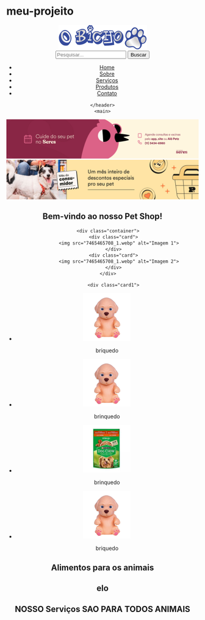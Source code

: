 # meu-projeito

<!DOCTYPE html>
<html lang="pt-br">
<head>
    <meta charset="UTF-8">
    <meta name="viewport" content="width=device-width, initial-scale=1.0">
    <title>Pet Shop</title>
    <link rel="stylesheet" href="petshop.css">
</head>
<body>
    <header>
        <div class="logo">
            <a href="Petshop.html"><img src="logo-o-bicho.png" alt="Logo do Pet Shop"></a>
        </div>
        <form action="/search" method="GET">
            <input type="text" name="q" placeholder="Pesquisar...">
            <button type="submit">Buscar</button>
        </form>
        <nav>
            <ul>
                <li><a href="Petshop.html">Home</a></li>
                <li><a href="sobre.html">Sobre</a></li>
                <li><a href="servicos.html">Serviços</a></li>
                <li><a href="produtos.html">Produtos</a></li>
                <li><a href="contato.html">Contato</a></li>
            </ul>
        </nav>
        
    </header>
    <main>
   <section>
            <div class="container">
                <img src="Home_Desk_1900x390_AgendamentoSeres.jpg" alt="Imagem 1">
                <img src="Banner_desk_mes-do-consumidor_1900x390_1.jpg" alt="Imagem 2">
            </div>
        <h1>Bem-vindo ao nosso Pet Shop!</h1>
 
        <div class="container">
            <div class="card">
                <img src="7465465708_1.webp" alt="Imagem 1">
            </div>
            <div class="card">
                <img src="7465465708_1.webp" alt="Imagem 2">
            </div>
        </div>
  <section>
    <section>

            <div class="card1">
               
</section>
    <ul class="store_list">
        <li data-title="Football" data-image="assets\footBall.webp"> 
            <img src="7465465708_1.webp" alt="Football" width="125">
            <p>briquedo</p>
        </li>
        <li data-title="Basketball" data-image="assets\basketBall.png"> 
            <img src="7465465708_1.webp" alt="Basketball" width="125">
            <p>brinquedo</p>
        </li>
        <li data-title="Baseball" data-image="assets\baseBall.jpg"> 
            <img src="180_dog_chow_sache_carne_racas_pequenas_100_g_27039_1_20230502120921.webp" alt="Baseball" width="125">
            <p>brinquedo</p>
        </li>
        <li data-title="Tennisball" data-image="assets\tenisBall.webp"> 
            <img src="7465465708_1.webp" alt="Tennis" width="125">
            <p>briquedo</p>
        </li>
    </ul>
 </section>
 <div> <h1>Alimentos para os animais</h1>
 <h2></h2>
 <h1> elo </h1>
 <div>
 <footer>
<h2> NOSSO Serviços SAO PARA TODOS ANIMAIS</h2></footer>
<main>
</body>
</html>

